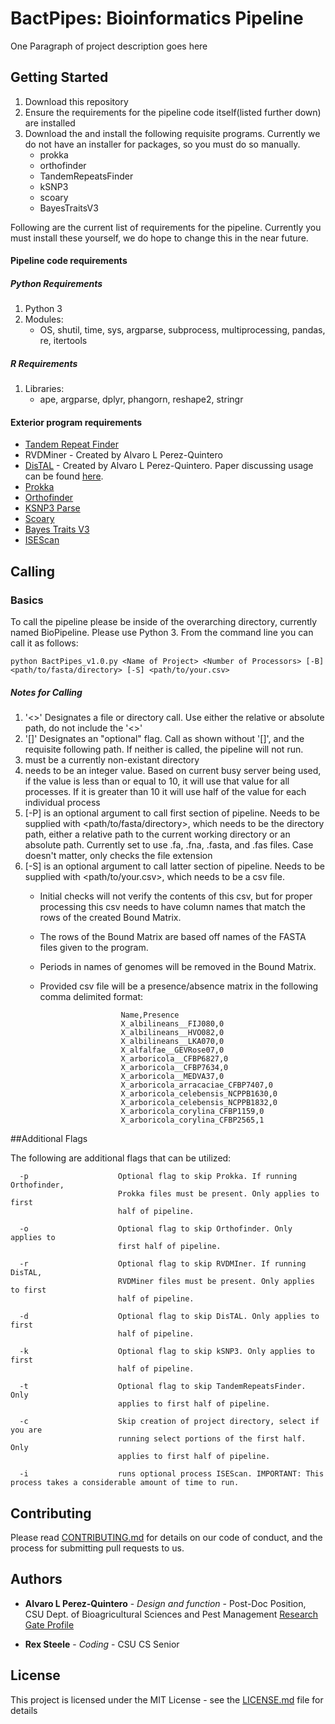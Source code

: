 # BactPipes: Bioinformatics Pipeline

One Paragraph of project description goes here

## Getting Started

1. Download this repository
2. Ensure the requirements for the pipeline code itself(listed further down) are installed
2. Download the and install the following requisite programs. Currently we do not have an installer for packages, so you must do so manually.
    - prokka
    - orthofinder
    - TandemRepeatsFinder
    - kSNP3
    - scoary
    - BayesTraitsV3

Following are the current list of requirements for the pipeline. Currently you must install these yourself, we do hope to change this in the near future.

#### Pipeline code requirements
##### Python Requirements
1. Python 3
2. Modules:
    * OS, shutil, time, sys, argparse, subprocess, multiprocessing, pandas, re, itertools
##### R Requirements
1. Libraries:
    * ape, argparse, dplyr, phangorn, reshape2, stringr

#### Exterior program requirements
 - [Tandem Repeat Finder](https://tandem.bu.edu/trf/trf.html)
 - RVDMiner  - Created by Alvaro L Perez-Quintero
 - [DisTAL](https://sourceforge.net/projects/quetaleffectors/)  - Created by Alvaro L Perez-Quintero. Paper discussing usage can be found [here](https://www.frontiersin.org/articles/10.3389/fpls.2015.00545/full).
 - [Prokka](https://github.com/tseemann/prokka)
 - [Orthofinder](https://github.com/davidemms/OrthoFinder)
 - [KSNP3 Parse](https://github.com/cdeanj/kSNP3/blob/master/kSNP3)
 - [Scoary](https://github.com/AdmiralenOla/Scoary)
 - [Bayes Traits V3](http://www.evolution.rdg.ac.uk/BayesTraitsV3.0.2/BayesTraitsV3.0.2.html)
 - [ISEScan](https://github.com/xiezhq/ISEScan)

## Calling

### Basics 
To call the pipeline please be inside of the overarching directory, currently named BioPipeline. Please use Python 3. From the command line you can call it as follows:

    python BactPipes_v1.0.py <Name of Project> <Number of Processors> [-B] <path/to/fasta/directory> [-S] <path/to/your.csv>


 ##### Notes for Calling
 1. '<>' Designates a file or directory call. Use either the relative or absolute path, do not include the '<>'
 2. '[]' Designates an "optional" flag. Call as shown without '[]', and the requisite following path. If neither is called, the pipeline will not run.
 3. <Name of project> must be a currently non-existant directory
 4. <Number of Processors> needs to be an integer value. Based on current busy server being used, if the value is less than or equal to 10, it will use that value for all processes. If it is greater than 10 it will use half of the value for each individual process
 6. [-P] is an optional argument to call first section of pipeline. Needs to be supplied with <path/to/fasta/directory>, which      needs to be the directory path, either a relative path to the current working directory or an absolute path. Currently        set to use .fa, .fna, .fasta, and .fas files. Case doesn't matter, only checks the file extension
 7. [-S] is an optional argument to call latter section of pipeline. Needs to be supplied with <path/to/your.csv>, which needs      to be a csv file. 
    * Initial checks will not verify the contents of this csv, but for proper processing this csv needs to have column names that match the rows of the created Bound Matrix. 
    * The rows of the Bound Matrix are based off names of the FASTA files given to the program. 
    * Periods in names of genomes will be removed in the Bound Matrix.
    * Provided csv file will be a presence/absence matrix in the following comma delimited format:
    
                            Name,Presence
                            X_albilineans__FIJ080,0
                            X_albilineans__HVO082,0
                            X_albilineans__LKA070,0
                            X_alfalfae__GEVRose07,0
                            X_arboricola__CFBP6827,0
                            X_arboricola__CFBP7634,0
                            X_arboricola__MEDVA37,0
                            X_arboricola_arracaciae_CFBP7407,0
                            X_arboricola_celebensis_NCPPB1630,0
                            X_arboricola_celebensis_NCPPB1832,0
                            X_arboricola_corylina_CFBP1159,0
                            X_arboricola_corylina_CFBP2565,1

##Additional Flags

The following are additional flags that can be utilized:
    
      -p                    Optional flag to skip Prokka. If running Orthofinder,
                            Prokka files must be present. Only applies to first
                            half of pipeline.
                            
      -o                    Optional flag to skip Orthofinder. Only applies to
                            first half of pipeline.
                            
      -r                    Optional flag to skip RVDMIner. If running DisTAL,
                            RVDMiner files must be present. Only applies to first
                            half of pipeline.
                            
      -d                    Optional flag to skip DisTAL. Only applies to first
                            half of pipeline.
                            
      -k                    Optional flag to skip kSNP3. Only applies to first
                            half of pipeline.
                            
      -t                    Optional flag to skip TandemRepeatsFinder. Only
                            applies to first half of pipeline.
                            
      -c                    Skip creation of project directory, select if you are
                            running select portions of the first half. Only
                            applies to first half of pipeline.
                            
      -i                    runs optional process ISEScan. IMPORTANT: This process takes a considerable amount of time to run.

## Contributing

Please read [CONTRIBUTING.md](https://gist.github.com/PurpleBooth/b24679402957c63ec426) for details on our code of conduct, and the process for submitting pull requests to us.

## Authors

* **Alvaro L Perez-Quintero** - *Design and function* - Post-Doc Position, CSU Dept. of Bioagricultural Sciences and Pest Management
    [Research Gate Profile](https://www.researchgate.net/profile/Alvaro_L_Perez-Quintero)

* **Rex Steele**  - *Coding* - CSU CS Senior

## License

This project is licensed under the MIT License - see the [LICENSE.md](LICENSE.md) file for details
